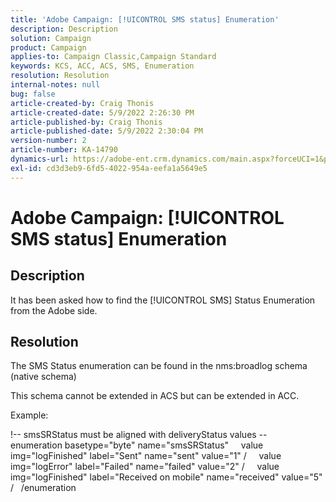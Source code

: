 ```yaml
---
title: 'Adobe Campaign: [!UICONTROL SMS status] Enumeration'
description: Description
solution: Campaign
product: Campaign
applies-to: Campaign Classic,Campaign Standard
keywords: KCS, ACC, ACS, SMS, Enumeration
resolution: Resolution
internal-notes: null
bug: false
article-created-by: Craig Thonis
article-created-date: 5/9/2022 2:26:30 PM
article-published-by: Craig Thonis
article-published-date: 5/9/2022 2:30:04 PM
version-number: 2
article-number: KA-14790
dynamics-url: https://adobe-ent.crm.dynamics.com/main.aspx?forceUCI=1&pagetype=entityrecord&etn=knowledgearticle&id=18aaba00-a4cf-ec11-a7b5-00224809c196
exl-id: cd3d3eb9-6fd5-4022-954a-eefa1a5649e5
---
```

# Adobe Campaign: [!UICONTROL SMS status] Enumeration

## Description


It has been asked how to find the [!UICONTROL SMS] Status Enumeration from the Adobe side.


## Resolution


The SMS Status enumeration can be found in the nms:broadlog schema (native schema)

This schema cannot be extended in ACS but can be extended in ACC.

Example:

!-- smsSRStatus must be aligned with deliveryStatus values --
  enumeration basetype="byte" name="smsSRStatus"
    value img="logFinished" label="Sent" name="sent" value="1" /
    value img="logError" label="Failed" name="failed" value="2" /
    value img="logFinished" label="Received on mobile" name="received" value="5" /
  /enumeration

